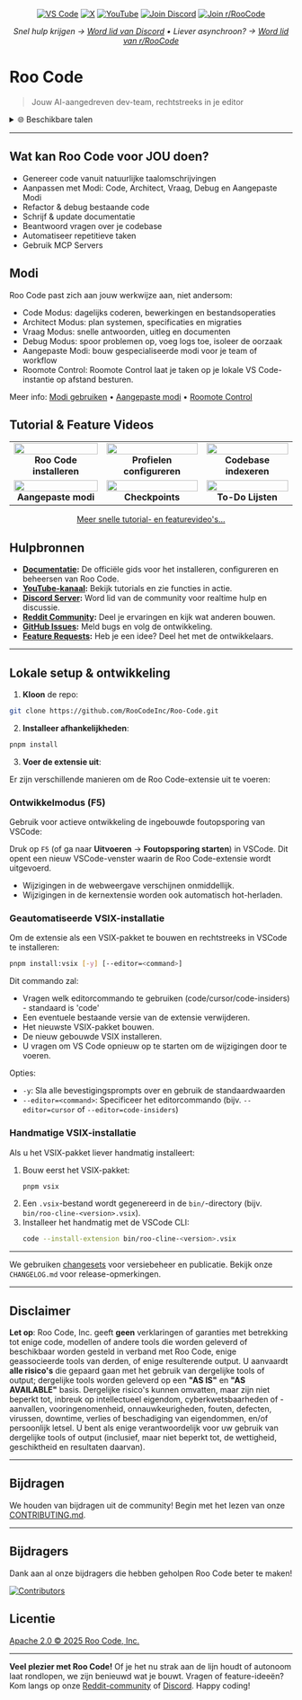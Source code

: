<p align="center">
  <a href="https://marketplace.visualstudio.com/items?itemName=RooVeterinaryInc.roo-cline"><img src="https://img.shields.io/visual-studio-marketplace/v/RooVeterinaryInc.roo-cline.svg?label=VS%20Code&color=%23007ACC&style=flat&logo=visualstudiocode&logoColor=white" alt="VS Code"></a>
  <a href="https://x.com/roocode"><img src="https://img.shields.io/badge/roo_code-000000?style=flat&logo=x&logoColor=white" alt="X"></a>
  <a href="https://youtube.com/@roocodeyt?feature=shared"><img src="https://img.shields.io/badge/YouTube-FF0000?style=flat&logo=youtube&logoColor=white" alt="YouTube"></a>
  <a href="https://discord.gg/roocode"><img src="https://img.shields.io/badge/Join%20Discord-5865F2?style=flat&logo=discord&logoColor=white" alt="Join Discord"></a>
  <a href="https://www.reddit.com/r/RooCode/"><img src="https://img.shields.io/badge/Join%20r%2FRooCode-FF4500?style=flat&logo=reddit&logoColor=white" alt="Join r/RooCode"></a>
</p>
<p align="center">
  <em>Snel hulp krijgen → <a href="https://discord.gg/roocode">Word lid van Discord</a> • Liever asynchroon? → <a href="https://www.reddit.com/r/RooCode/">Word lid van r/RooCode</a></em>
</p>

# Roo Code

> Jouw AI-aangedreven dev-team, rechtstreeks in je editor

<details>
  <summary>🌐 Beschikbare talen</summary>

- [English](../../README.md)
- [Català](../ca/README.md)
- [Deutsch](../de/README.md)
- [Español](../es/README.md)
- [Français](../fr/README.md)
- [हिंदी](../hi/README.md)
- [Bahasa Indonesia](../id/README.md)
- [Italiano](../it/README.md)
- [日本語](../ja/README.md)
- [한국어](../ko/README.md)
- [Nederlands](../nl/README.md)
- [Polski](../pl/README.md)
- [Português (BR)](../pt-BR/README.md)
- [Русский](../ru/README.md)
- [Türkçe](../tr/README.md)
- [Tiếng Việt](../vi/README.md)
- [简体中文](../zh-CN/README.md)
- [繁體中文](../zh-TW/README.md)
- ...
  </details>

---

## Wat kan Roo Code voor JOU doen?

- Genereer code vanuit natuurlijke taalomschrijvingen
- Aanpassen met Modi: Code, Architect, Vraag, Debug en Aangepaste Modi
- Refactor & debug bestaande code
- Schrijf & update documentatie
- Beantwoord vragen over je codebase
- Automatiseer repetitieve taken
- Gebruik MCP Servers

## Modi

Roo Code past zich aan jouw werkwijze aan, niet andersom:

- Code Modus: dagelijks coderen, bewerkingen en bestandsoperaties
- Architect Modus: plan systemen, specificaties en migraties
- Vraag Modus: snelle antwoorden, uitleg en documenten
- Debug Modus: spoor problemen op, voeg logs toe, isoleer de oorzaak
- Aangepaste Modi: bouw gespecialiseerde modi voor je team of workflow
- Roomote Control: Roomote Control laat je taken op je lokale VS Code-instantie op afstand besturen.

Meer info: [Modi gebruiken](https://docs.roocode.com/basic-usage/using-modes) • [Aangepaste modi](https://docs.roocode.com/advanced-usage/custom-modes) • [Roomote Control](https://docs.roocode.com/roo-code-cloud/roomote-control)

## Tutorial & Feature Videos

<div align="center">

|                                                                                                                                                                            |                                                                                                                                                                              |                                                                                                                                                                          |
| :------------------------------------------------------------------------------------------------------------------------------------------------------------------------: | :--------------------------------------------------------------------------------------------------------------------------------------------------------------------------: | :----------------------------------------------------------------------------------------------------------------------------------------------------------------------: |
| <a href="https://www.youtube.com/watch?v=Mcq3r1EPZ-4"><img src="https://img.youtube.com/vi/Mcq3r1EPZ-4/maxresdefault.jpg" width="100%"></a><br><b>Roo Code installeren</b> | <a href="https://www.youtube.com/watch?v=ZBML8h5cCgo"><img src="https://img.youtube.com/vi/ZBML8h5cCgo/maxresdefault.jpg" width="100%"></a><br><b>Profielen configureren</b> | <a href="https://www.youtube.com/watch?v=r1bpod1VWhg"><img src="https://img.youtube.com/vi/r1bpod1VWhg/maxresdefault.jpg" width="100%"></a><br><b>Codebase indexeren</b> |
|   <a href="https://www.youtube.com/watch?v=qgqceCuhlRA"><img src="https://img.youtube.com/vi/qgqceCuhlRA/maxresdefault.jpg" width="100%"></a><br><b>Aangepaste modi</b>    |      <a href="https://www.youtube.com/watch?v=Ho30nyY332E"><img src="https://img.youtube.com/vi/Ho30nyY332E/maxresdefault.jpg" width="100%"></a><br><b>Checkpoints</b>       |   <a href="https://www.youtube.com/watch?v=6h5vB9PpoPk"><img src="https://img.youtube.com/vi/6h5vB9PpoPk/maxresdefault.jpg" width="100%"></a><br><b>To-Do Lijsten</b>    |

</div>
<p align="center">
<a href="https://docs.roocode.com/tutorial-videos">Meer snelle tutorial- en featurevideo's...</a>
</p>

## Hulpbronnen

- **[Documentatie](https://docs.roocode.com):** De officiële gids voor het installeren, configureren en beheersen van Roo Code.
- **[YouTube-kanaal](https://youtube.com/@roocodeyt?feature=shared):** Bekijk tutorials en zie functies in actie.
- **[Discord Server](https://discord.gg/roocode):** Word lid van de community voor realtime hulp en discussie.
- **[Reddit Community](https://www.reddit.com/r/RooCode):** Deel je ervaringen en kijk wat anderen bouwen.
- **[GitHub Issues](https://github.com/RooCodeInc/Roo-Code/issues):** Meld bugs en volg de ontwikkeling.
- **[Feature Requests](https://github.com/RooCodeInc/Roo-Code/discussions/categories/feature-requests?discussions_q=is%3Aopen+category%3A%22Feature+Requests%22+sort%3Atop):** Heb je een idee? Deel het met de ontwikkelaars.

---

## Lokale setup & ontwikkeling

1. **Kloon** de repo:

```sh
git clone https://github.com/RooCodeInc/Roo-Code.git
```

2. **Installeer afhankelijkheden**:

```sh
pnpm install
```

3. **Voer de extensie uit**:

Er zijn verschillende manieren om de Roo Code-extensie uit te voeren:

### Ontwikkelmodus (F5)

Gebruik voor actieve ontwikkeling de ingebouwde foutopsporing van VSCode:

Druk op `F5` (of ga naar **Uitvoeren** → **Foutopsporing starten**) in VSCode. Dit opent een nieuw VSCode-venster waarin de Roo Code-extensie wordt uitgevoerd.

- Wijzigingen in de webweergave verschijnen onmiddellijk.
- Wijzigingen in de kernextensie worden ook automatisch hot-herladen.

### Geautomatiseerde VSIX-installatie

Om de extensie als een VSIX-pakket te bouwen en rechtstreeks in VSCode te installeren:

```sh
pnpm install:vsix [-y] [--editor=<command>]
```

Dit commando zal:

- Vragen welk editorcommando te gebruiken (code/cursor/code-insiders) - standaard is 'code'
- Een eventuele bestaande versie van de extensie verwijderen.
- Het nieuwste VSIX-pakket bouwen.
- De nieuw gebouwde VSIX installeren.
- U vragen om VS Code opnieuw op te starten om de wijzigingen door te voeren.

Opties:

- `-y`: Sla alle bevestigingsprompts over en gebruik de standaardwaarden
- `--editor=<command>`: Specificeer het editorcommando (bijv. `--editor=cursor` of `--editor=code-insiders`)

### Handmatige VSIX-installatie

Als u het VSIX-pakket liever handmatig installeert:

1.  Bouw eerst het VSIX-pakket:
    ```sh
    pnpm vsix
    ```
2.  Een `.vsix`-bestand wordt gegenereerd in de `bin/`-directory (bijv. `bin/roo-cline-<version>.vsix`).
3.  Installeer het handmatig met de VSCode CLI:
    ```sh
    code --install-extension bin/roo-cline-<version>.vsix
    ```

---

We gebruiken [changesets](https://github.com/changesets/changesets) voor versiebeheer en publicatie. Bekijk onze `CHANGELOG.md` voor release-opmerkingen.

---

## Disclaimer

**Let op**: Roo Code, Inc. geeft **geen** verklaringen of garanties met betrekking tot enige code, modellen of andere tools die worden geleverd of beschikbaar worden gesteld in verband met Roo Code, enige geassocieerde tools van derden, of enige resulterende output. U aanvaardt **alle risico's** die gepaard gaan met het gebruik van dergelijke tools of output; dergelijke tools worden geleverd op een **"AS IS"** en **"AS AVAILABLE"** basis. Dergelijke risico's kunnen omvatten, maar zijn niet beperkt tot, inbreuk op intellectueel eigendom, cyberkwetsbaarheden of -aanvallen, vooringenomenheid, onnauwkeurigheden, fouten, defecten, virussen, downtime, verlies of beschadiging van eigendommen, en/of persoonlijk letsel. U bent als enige verantwoordelijk voor uw gebruik van dergelijke tools of output (inclusief, maar niet beperkt tot, de wettigheid, geschiktheid en resultaten daarvan).

---

## Bijdragen

We houden van bijdragen uit de community! Begin met het lezen van onze [CONTRIBUTING.md](CONTRIBUTING.md).

---

## Bijdragers

Dank aan al onze bijdragers die hebben geholpen Roo Code beter te maken!

<!-- START CONTRIBUTORS SECTION - AUTO-GENERATED, DO NOT EDIT MANUALLY -->

[![Contributors](https://contrib.rocks/image?repo=RooCodeInc/roo-code&max=120&columns=12&cacheBust=0000000000)](https://github.com/RooCodeInc/roo-code/graphs/contributors)

<!-- END CONTRIBUTORS SECTION -->

## Licentie

[Apache 2.0 © 2025 Roo Code, Inc.](../../LICENSE)

---

**Veel plezier met Roo Code!** Of je het nu strak aan de lijn houdt of autonoom laat rondlopen, we zijn benieuwd wat je bouwt. Vragen of feature-ideeën? Kom langs op onze [Reddit-community](https://www.reddit.com/r/RooCode/) of [Discord](https://discord.gg/roocode). Happy coding!
